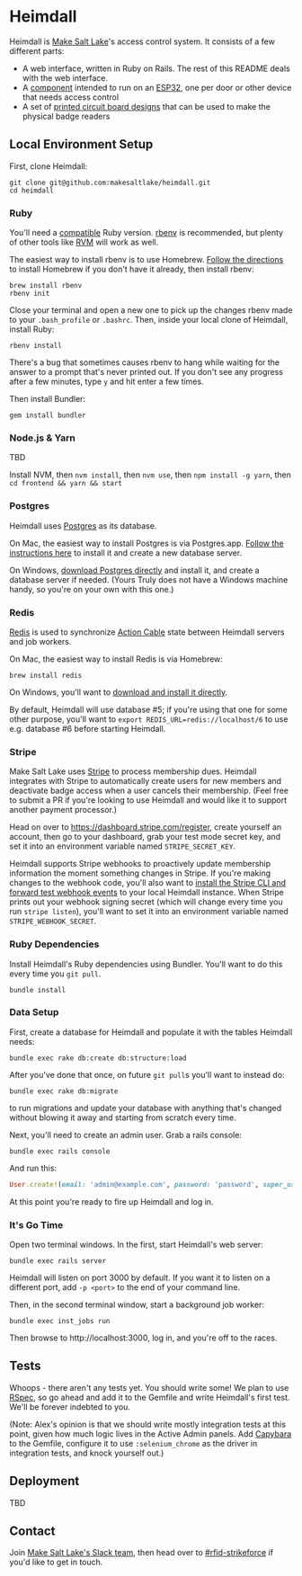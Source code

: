 # Heimdall

Heimdall is [Make Salt Lake](https://makesaltlake.org)'s access control system. It consists of a few different parts:

  - A web interface, written in Ruby on Rails. The rest of this README deals with the web interface.
  - A [component](backend) intended to run on an [ESP32](https://en.wikipedia.org/wiki/ESP32), one per door or other device that needs access control
  - A set of [printed circuit board designs](boards) that can be used to make the physical badge readers

## Local Environment Setup

First, clone Heimdall:

```shell
git clone git@github.com:makesaltlake/heimdall.git
cd heimdall
```

### Ruby

You'll need a [compatible](.ruby-version) Ruby version. [rbenv](https://github.com/rbenv/rbenv) is recommended, but plenty of other tools like [RVM](https://github.com/rvm/rvm) will work as well.

The easiest way to install rbenv is to use Homebrew. [Follow the directions](https://brew.sh/) to install Homebrew if you don't have it already, then install rbenv:

```shell
brew install rbenv
rbenv init
```

Close your terminal and open a new one to pick up the changes rbenv made to your `.bash_profile` or `.bashrc`. Then, inside your local clone of Heimdall, install Ruby:

```shell
rbenv install
```

There's a bug that sometimes causes rbenv to hang while waiting for the answer to a prompt that's never printed out. If you don't see any progress after a few minutes, type `y` and hit enter a few times.

Then install Bundler:

```shell
gem install bundler
```

### Node.js & Yarn

TBD

Install NVM, then `nvm install`, then `nvm use`, then `npm install -g yarn`, then `cd frontend && yarn && start`

### Postgres

Heimdall uses [Postgres](https://www.postgresql.org/) as its database.

On Mac, the easiest way to install Postgres is via Postgres.app. [Follow the instructions here](https://postgresapp.com/) to install it and create a new database server.

On Windows, [download Postgres directly](https://www.postgresql.org/download/) and install it, and create a database server if needed. (Yours Truly does not have a Windows machine handy, so you're on your own with this one.)

### Redis

[Redis](https://redis.io/) is used to synchronize [Action Cable](https://guides.rubyonrails.org/action_cable_overview.html) state between Heimdall servers and job workers.

On Mac, the easiest way to install Redis is via Homebrew:

```shell
brew install redis
```

On Windows, you'll want to [download and install it directly](https://redis.io/download).

By default, Heimdall will use database #5; if you're using that one for some other purpose, you'll want to `export REDIS_URL=redis://localhost/6` to use e.g. database #6 before starting Heimdall.

### Stripe

Make Salt Lake uses [Stripe](http://stripe.com/) to process membership dues. Heimdall integrates with Stripe to automatically create users for new members and deactivate badge access when a user cancels their membership. (Feel free to submit a PR if you're looking to use Heimdall and would like it to support another payment processor.)

Head on over to https://dashboard.stripe.com/register, create yourself an account, then go to your dashboard, grab your test mode secret key, and set it into an environment variable named `STRIPE_SECRET_KEY`.

Heimdall supports Stripe webhooks to proactively update membership information the moment something changes in Stripe. If you're making changes to the webhook code, you'll also want to [install the Stripe CLI and forward test webhook events](https://stripe.com/docs/webhooks/test) to your local Heimdall instance. When Stripe prints out your webhook signing secret (which will change every time you run `stripe listen`), you'll want to set it into an environment variable named `STRIPE_WEBHOOK_SECRET`.

### Ruby Dependencies

Install Heimdall's Ruby dependencies using Bundler. You'll want to do this every time you `git pull`.

```shell
bundle install
```

### Data Setup

First, create a database for Heimdall and populate it with the tables Heimdall needs:

```shell
bundle exec rake db:create db:structure:load
```

After you've done that once, on future `git pull`s you'll want to instead do:

```shell
bundle exec rake db:migrate
```

to run migrations and update your database with anything that's changed without blowing it away and starting from scratch every time.

Next, you'll need to create an admin user. Grab a rails console:

```shell
bundle exec rails console
```

And run this:

```ruby
User.create!(email: 'admin@example.com', password: 'password', super_user: true)
```

At this point you're ready to fire up Heimdall and log in.

### It's Go Time

Open two terminal windows. In the first, start Heimdall's web server:

```shell
bundle exec rails server
```

Heimdall will listen on port 3000 by default. If you want it to listen on a different port, add `-p <port>` to the end of your command line.

Then, in the second terminal window, start a background job worker:

```shell
bundle exec inst_jobs run
```

Then browse to http://localhost:3000, log in, and you're off to the races.

## Tests

Whoops - there aren't any tests yet. You should write some! We plan to use [RSpec](https://rspec.info/), so go ahead and add it to the Gemfile and write Heimdall's first test. We'll be forever indebted to you.

(Note: Alex's opinion is that we should write mostly integration tests at this point, given how much logic lives in the Active Admin panels. Add [Capybara](https://github.com/teamcapybara/capybara) to the Gemfile, configure it to use `:selenium_chrome` as the driver in integration tests, and knock yourself out.)

## Deployment

TBD

## Contact

Join [Make Salt Lake's Slack team](https://slack.makesaltlake.org/), then head over to [#rfid-strikeforce](https://app.slack.com/client/T16JZCGBY/CGDLBCCCT) if you'd like to get in touch.
